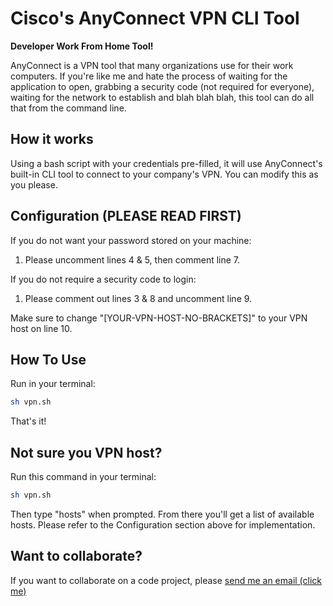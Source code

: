 # Cisco's AnyConnect VPN CLI Tool

**Developer Work From Home Tool!**

AnyConnect is a VPN tool that many organizations use for their work computers. If you're like me and hate the process of waiting for the application to open, grabbing a security code (not required for everyone), waiting for the network to establish and blah blah blah, this tool can do all that from the command line.

## How it works

Using a bash script with your credentials pre-filled, it will use AnyConnect's built-in CLI tool to connect to your company's VPN. You can modify this as you please.

## Configuration (PLEASE READ FIRST)

If you do not want your password stored on your machine:

1. Please uncomment lines 4 & 5, then comment line 7.

If you do not require a security code to login:

1. Please comment out lines 3 & 8 and uncomment line 9.

Make sure to change "[YOUR-VPN-HOST-NO-BRACKETS]" to your VPN host on line 10.

## How To Use

Run in your terminal:

```bash
sh vpn.sh
```

That's it!

## Not sure you VPN host?

Run this command in your terminal:

```bash
sh vpn.sh
```

Then type "hosts" when prompted. From there you'll get a list of available hosts. Please refer to the Configuration section above for implementation.

## Want to collaborate?

If you want to collaborate on a code project, please [send me an email (click me)](mailto:douglas.jaylen.work@gmail.com)

